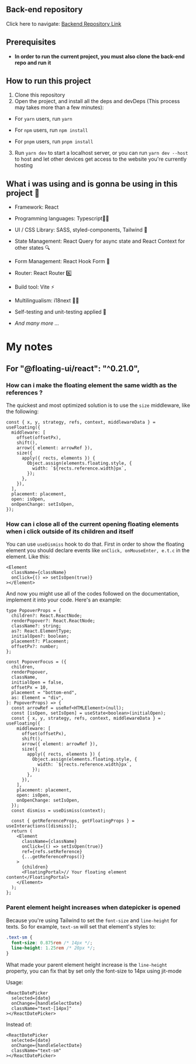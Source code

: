 ## Back-end repository

Click here to navigate: [Backend Repository Link](https://github.com/TranDangKhoi/railway-reservation-server)

## Prerequisites

- **In order to run the current project, you must also clone the back-end repo and run it**

## How to run this project

1. Clone this repository
2. Open the project, and install all the deps and devDeps (This process may takes more than a few minutes):
   <br clear="both">

- For `yarn` users, run `yarn`

- For `npm` users, run `npm install`

- For `pnpm` users, run `pnpm install`

3. Run `yarn dev` to start a localhost server, or you can run `yarn dev --host` to host and let other devices get access to the website you're currently hosting

## What i was using and is gonna be using in this project 🤔

- Framework: React

- Programming languages: Typescript👩‍💻

- UI / CSS Library: SASS, styled-components, Tailwind 💅

- State Management: React Query for async state and React Context for other states 🔍

- Form Management: React Hook Form 👀

- Router: React Router 6️⃣

- Build tool: Vite ⚡

- Multilingualism: i18next 👩‍💻

- Self-testing and unit-testing applied 🔧

- _And many more ..._

# My notes

## For "@floating-ui/react": "^0.21.0",

### How can i make the floating element the same width as the references ?

The quickest and most optimized solution is to use the `size` middleware, like the following:

```tsx
const { x, y, strategy, refs, context, middlewareData } = useFloating({
  middleware: [
    offset(offsetPx),
    shift(),
    arrow({ element: arrowRef }),
    size({
      apply({ rects, elements }) {
        Object.assign(elements.floating.style, {
          width: `${rects.reference.width}px`,
        });
      },
    }),
  ],
  placement: placement,
  open: isOpen,
  onOpenChange: setIsOpen,
});
```

### How can i close all of the current opening floating elements when i click outside of its children and itself

You can use `useDismiss` hook to do that. First in order to show the floating element you should declare events like `onClick, onMouseEnter, e.t.c` in the <Element></Element> element. Like this:

```tsx
<Element
  className={className}
  onClick={() => setIsOpen(true)}
></Element>
```

And now you might use all of the codes followed on the documentation, implement it into your code. Here's an example:

```tsx
type PopoverProps = {
  children?: React.ReactNode;
  renderPopover?: React.ReactNode;
  className?: string;
  as?: React.ElementType;
  initialOpen?: boolean;
  placement?: Placement;
  offsetPx?: number;
};

const PopoverFocus = ({
  children,
  renderPopover,
  className,
  initialOpen = false,
  offsetPx = 10,
  placement = "bottom-end",
  as: Element = "div",
}: PopoverProps) => {
  const arrowRef = useRef<HTMLElement>(null);
  const [isOpen, setIsOpen] = useState<boolean>(initialOpen);
  const { x, y, strategy, refs, context, middlewareData } = useFloating({
    middleware: [
      offset(offsetPx),
      shift(),
      arrow({ element: arrowRef }),
      size({
        apply({ rects, elements }) {
          Object.assign(elements.floating.style, {
            width: `${rects.reference.width}px`,
          });
        },
      }),
    ],
    placement: placement,
    open: isOpen,
    onOpenChange: setIsOpen,
  });
  const dismiss = useDismiss(context);

  const { getReferenceProps, getFloatingProps } = useInteractions([dismiss]);
  return (
    <Element
      className={className}
      onClick={() => setIsOpen(true)}
      ref={refs.setReference}
      {...getReferenceProps()}
    >
      {children}
      <FloatingPortal>// Your floating element content</FloatingPortal>
    </Element>
  );
};
```

### Parent element height increases when datepicker is opened

Because you're using Tailwind to set the `font-size` and `line-height` for texts. So for example, `text-sm` will set that element's styles to:

```css
.text-sm {
  font-size: 0.875rem /* 14px */;
  line-height: 1.25rem /* 20px */;
}
```

What made your parent element height increase is the `line-height` property, you can fix that by set only the font-size to 14px using jit-mode

Usage:

```tsx
<ReactDatePicker
  selected={date}
  onChange={handleSelectDate}
  className="text-[14px]"
></ReactDatePicker>
```

Instead of:

```tsx
<ReactDatePicker
  selected={date}
  onChange={handleSelectDate}
  className="text-sm"
></ReactDatePicker>
```
